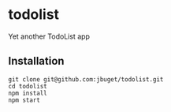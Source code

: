 # todolist
Yet another TodoList app

## Installation

```
git clone git@github.com:jbuget/todolist.git
cd todolist
npm install
npm start
```
